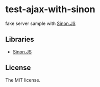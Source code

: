 # test-ajax-with-sinon

fake server sample with [Sinon.JS](http://sinonjs.org/)

## Libraries

- [Sinon.JS](http://sinonjs.org/)

## License

The MIT license.
